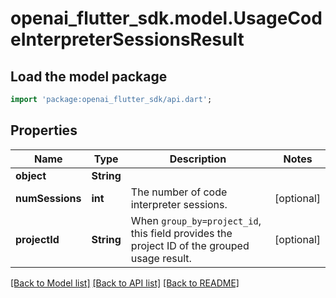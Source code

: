 # openai_flutter_sdk.model.UsageCodeInterpreterSessionsResult

## Load the model package
```dart
import 'package:openai_flutter_sdk/api.dart';
```

## Properties
Name | Type | Description | Notes
------------ | ------------- | ------------- | -------------
**object** | **String** |  | 
**numSessions** | **int** | The number of code interpreter sessions. | [optional] 
**projectId** | **String** | When `group_by=project_id`, this field provides the project ID of the grouped usage result. | [optional] 

[[Back to Model list]](../README.md#documentation-for-models) [[Back to API list]](../README.md#documentation-for-api-endpoints) [[Back to README]](../README.md)


